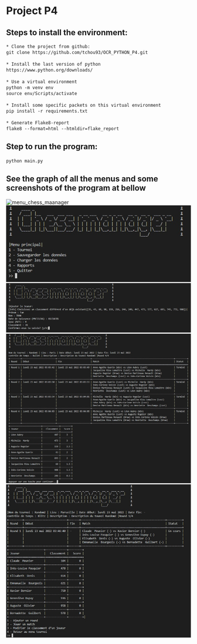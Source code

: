 # Project P4

## Steps to install the environment:
```
* Clone the project from github:
git clone https://github.com/tchou93/OCR_PYTHON_P4.git

* Install the last version of python
https://www.python.org/downloads/

* Use a virtual environment
python -m venv env
source env/Scripts/activate

* Install some specific packets on this virtual environment
pip install -r requirements.txt

* Generate Flake8-report
flake8 --format=html --htmldir=flake_report
```

## Step to run the program:
```
python main.py
```

## See the graph of all the menus and some screenshots of the program at bellow
![menu_chess_maanager](img_github/menu_chess_maanager.jpg)
![main](img_github/main.jpg)
![add_player](img_github/add_player.jpg)
![display_all](img_github/display_all.jpg)
![Round1_tournament](img_github/Round1_tournament.jpg)